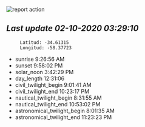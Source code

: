 ![report action](https://github.com/matiasz8/actions-for-reports/workflows/report%20action/badge.svg?branch=develop) 


## *****Last update 02-10-2020 03:29:10*****



		 Latitud: -34.61315
		 Longitud: -58.37723

 - sunrise 	 9:26:56 AM
 - sunset 	 9:58:02 PM
 - solar_noon 	 3:42:29 PM
 - day_length 	 12:31:06
 - civil_twilight_begin 	 9:01:41 AM
 - civil_twilight_end 	 10:23:17 PM
 - nautical_twilight_begin 	 8:31:55 AM
 - nautical_twilight_end 	 10:53:02 PM
 - astronomical_twilight_begin 	 8:01:35 AM
 - astronomical_twilight_end 	 11:23:23 PM
